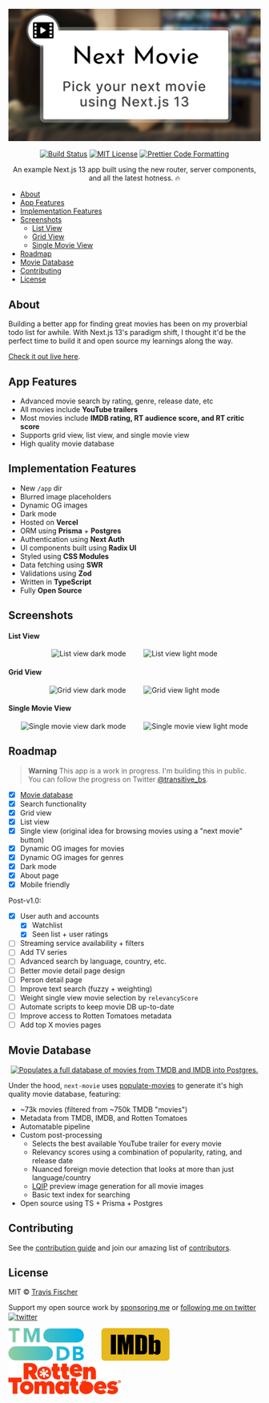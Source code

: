 <p align="center">
  <a href="https://next-movie.transitivebullsh.it">
    <img alt="Pick your next movie using Next.js 13" src="/public/social.jpg">
  </a>
</p>

<p align="center">
  <a href="https://github.com/transitive-bullshit/next-movie/actions/workflows/test.yml"><img alt="Build Status" src="https://github.com/transitive-bullshit/next-movie/actions/workflows/test.yml/badge.svg"></a>
  <a href="https://github.com/transitive-bullshit/next-movie/blob/main/license"><img alt="MIT License" src="https://img.shields.io/badge/license-MIT-blue"></a>
  <a href="https://prettier.io"><img alt="Prettier Code Formatting" src="https://img.shields.io/badge/code_style-prettier-brightgreen.svg"></a>
</p>

<p align="center">
  An example Next.js 13 app built using the new router, server components, and all the latest hotness. 🔥
</p>

- [About](#about)
- [App Features](#app-features)
- [Implementation Features](#implementation-features)
- [Screenshots](#screenshots)
    - [List View](#list-view)
    - [Grid View](#grid-view)
    - [Single Movie View](#single-movie-view)
- [Roadmap](#roadmap)
- [Movie Database](#movie-database)
- [Contributing](#contributing)
- [License](#license)

## About

Building a better app for finding great movies has been on my proverbial todo list for awhile. With Next.js 13's paradigm shift, I thought it'd be the perfect time to build it and open source my learnings along the way.

[Check it out live here](https://next-movie.transitivebullsh.it).

## App Features

- Advanced movie search by rating, genre, release date, etc
- All movies include **YouTube trailers**
- Most movies include **IMDB rating, RT audience score, and RT critic score**
- Supports grid view, list view, and single movie view
- High quality movie database

## Implementation Features

- New `/app` dir
- Blurred image placeholders
- Dynamic OG images
- Dark mode
- Hosted on **Vercel**
- ORM using **Prisma** + **Postgres**
- Authentication using **Next Auth**
- UI components built using **Radix UI**
- Styled using **CSS Modules**
- Data fetching using **SWR**
- Validations using **Zod**
- Written in **TypeScript**
- Fully **Open Source**

## Screenshots

#### List View

<p align="center">
  <img alt="List view dark mode" src="https://raw.githubusercontent.com/transitive-bullshit/next-movie/main/public/images/list-view-dark.jpg" width="45%">
&nbsp; &nbsp; &nbsp; &nbsp;
  <img alt="List view light mode" src="https://raw.githubusercontent.com/transitive-bullshit/next-movie/main/public/images/list-view-light.jpg" width="45%">
</p>

#### Grid View

<p align="center">
  <img alt="Grid view dark mode" src="https://raw.githubusercontent.com/transitive-bullshit/next-movie/main/public/images/grid-view-dark.jpg" width="45%">
&nbsp; &nbsp; &nbsp; &nbsp;
  <img alt="Grid view light mode" src="https://raw.githubusercontent.com/transitive-bullshit/next-movie/main/public/images/grid-view-light.jpg" width="45%">
</p>

#### Single Movie View

<p align="center">
  <img alt="Single movie view dark mode" src="https://raw.githubusercontent.com/transitive-bullshit/next-movie/main/public/images/single-view-dark.jpg" width="45%">
&nbsp; &nbsp; &nbsp; &nbsp;
  <img alt="Single movie view light mode" src="https://raw.githubusercontent.com/transitive-bullshit/next-movie/main/public/images/single-view-light.jpg" width="45%">
</p>

## Roadmap

> **Warning**
> This app is a work in progress. I'm building this in public. You can follow the progress on Twitter [@transitive_bs](https://twitter.com/transitive_bs).

- [x] [Movie database](https://github.com/transitive-bullshit/populate-movies)
- [x] Search functionality
- [x] Grid view
- [x] List view
- [x] Single view (original idea for browsing movies using a "next movie" button)
- [x] Dynamic OG images for movies
- [x] Dynamic OG images for genres
- [x] Dark mode
- [x] About page
- [x] Mobile friendly

Post-v1.0:

- [x] User auth and accounts
  - [x] Watchlist
  - [x] Seen list + user ratings
- [ ] Streaming service availability + filters
- [ ] Add TV series
- [ ] Advanced search by language, country, etc.
- [ ] Better movie detail page design
- [ ] Person detail page
- [ ] Improve text search (fuzzy + weighting)
- [ ] Weight single view movie selection by `relevancyScore`
- [ ] Automate scripts to keep movie DB up-to-date
- [ ] Improve access to Rotten Tomatoes metadata
- [ ] Add top X movies pages

## Movie Database

<p align="center">
  <a href="https://github.com/transitive-bullshit/populate-movies">
    <img alt="Populates a full database of movies from TMDB and IMDB into Postgres." src="https://raw.githubusercontent.com/transitive-bullshit/populate-movies/main/media/banner.jpg">
  </a>
</p>

Under the hood, `next-movie` uses [populate-movies](https://github.com/transitive-bullshit/populate-movies) to generate it's high quality movie database, featuring:

- ~73k movies (filtered from ~750k TMDB "movies")
- Metadata from TMDB, IMDB, and Rotten Tomatoes
- Automatable pipeline
- Custom post-processing
  - Selects the best available YouTube trailer for every movie
  - Relevancy scores using a combination of popularity, rating, and release date
  - Nuanced foreign movie detection that looks at more than just language/country
  - [LQIP](https://github.com/transitive-bullshit/lqip-modern) preview image generation for all movie images
  - Basic text index for searching
- Open source using TS + Prisma + Postgres

## Contributing

See the [contribution guide](contributing.md) and join our amazing list of [contributors](https://github.com/transitive-bullshit/next-movie/graphs/contributors).

## License

MIT © [Travis Fischer](https://transitivebullsh.it)

Support my open source work by [sponsoring me](https://github.com/sponsors/transitive-bullshit) or <a href="https://twitter.com/transitive_bs">following me on twitter <img src="https://storage.googleapis.com/saasify-assets/twitter-logo.svg" alt="twitter" height="24px" align="center"></a>

<p>
  <a href="https://developers.themoviedb.org/3/getting-started/introduction"><img alt="TMDB" src="/public/logos/tmdb.svg" height="65"></a>
  &nbsp; &nbsp; &nbsp; &nbsp;
  <a href="https://www.imdb.com/interfaces/"><img alt="IMDB" src="/public/logos/imdb.png" height="65"></a>
  &nbsp; &nbsp; &nbsp; &nbsp;
  <a href="https://www.rottentomatoes.com"><img alt="Rotten Tomatoes" src="/public/logos/rt.png" height="65"></a>
</p>
